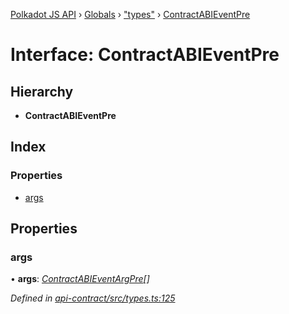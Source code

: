 [Polkadot JS API](../README.md) › [Globals](../globals.md) › ["types"](../modules/_types_.md) › [ContractABIEventPre](_types_.contractabieventpre.md)

# Interface: ContractABIEventPre

## Hierarchy

* **ContractABIEventPre**

## Index

### Properties

* [args](_types_.contractabieventpre.md#args)

## Properties

###  args

• **args**: *[ContractABIEventArgPre](_types_.contractabieventargpre.md)[]*

*Defined in [api-contract/src/types.ts:125](https://github.com/polkadot-js/api/blob/3619fabe5/packages/api-contract/src/types.ts#L125)*
